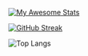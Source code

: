 [![My Awesome Stats](https://awesome-github-stats.azurewebsites.net/user-stats/1WesleyYou)](https://git.io/awesome-stats-card)

[![GitHub Streak](https://streak-stats.demolab.com?user=1WesleyYou&theme=catppuccin-mocha&border_radius=10&card_width=700)](https://git.io/streak-stats)

![Top Langs](https://github-readme-stats.vercel.app/api/top-langs/?username=1WesleyYou&size_weight=0.5&count_weight=0.5&langs_count=8)
